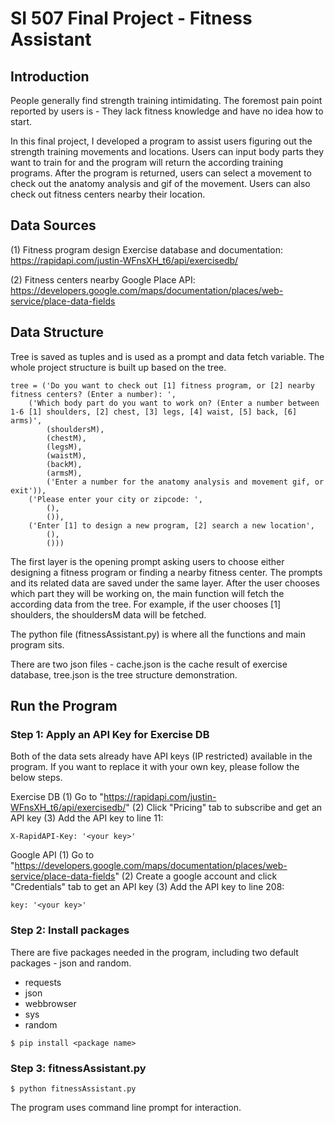 # SI 507 Final Project - Fitness Assistant

## Introduction
People generally find strength training intimidating. The foremost pain point reported by users is - They lack fitness knowledge and have no idea how to start.

In this final project, I developed a program to assist users figuring out the strength training movements and locations. Users can input body parts they want to train for and the program will return the according training programs. After the program is returned, users can select a movement to check out the anatomy analysis and gif of the movement. Users can also check out fitness centers nearby their location.

## Data Sources
(1) Fitness program design
Exercise database and documentation: https://rapidapi.com/justin-WFnsXH_t6/api/exercisedb/

(2) Fitness centers nearby
Google Place API: https://developers.google.com/maps/documentation/places/web-service/place-data-fields

## Data Structure
Tree is saved as tuples and is used as a prompt and data fetch variable. The whole project structure is built up based on the tree.

```
tree = ('Do you want to check out [1] fitness program, or [2] nearby fitness centers? (Enter a number): ', 
    ('Which body part do you want to work on? (Enter a number between 1-6 [1] shoulders, [2] chest, [3] legs, [4] waist, [5] back, [6] arms)', 
        (shouldersM), 
        (chestM),
        (legsM),
        (waistM),
        (backM),
        (armsM),
        ('Enter a number for the anatomy analysis and movement gif, or exit')), 
    ('Please enter your city or zipcode: ', 
        (), 
        ()),
    ('Enter [1] to design a new program, [2] search a new location', 
        (), 
        ()))
```

The first layer is the opening prompt asking users to choose either designing a fitness program or finding a nearby fitness center. The prompts and its related data are saved under the same layer. After the user chooses which part they will be working on, the main function will fetch the according data from the tree. For example,  if the user chooses [1] shoulders, the shouldersM data will be fetched. 

The python file (fitnessAssistant.py) is where all the functions and main program sits. 

There are two json files - cache.json is the cache result of exercise database, tree.json is the tree structure demonstration.

## Run the Program
### Step 1: Apply an API Key for Exercise DB
Both of the data sets already have API keys (IP restricted) available in the program. If you want to replace it with your own key, please follow the below steps.

Exercise DB
(1) Go to "https://rapidapi.com/justin-WFnsXH_t6/api/exercisedb/" 
(2) Click "Pricing" tab to subscribe and get an API key
(3) Add the API key to line 11:
```
X-RapidAPI-Key: '<your key>'
```  

Google API
(1) Go to "https://developers.google.com/maps/documentation/places/web-service/place-data-fields" 
(2) Create a google account and click "Credentials" tab to get an API key
(3) Add the API key to line 208:
```
key: '<your key>'
```  

### Step 2: Install packages
There are five packages needed in the program, including two default packages - json and random. 
* requests
* json
* webbrowser
* sys
* random
```
$ pip install <package name>
```  

### Step 3: fitnessAssistant.py
```  
$ python fitnessAssistant.py
```  
The program uses command line prompt for interaction.
